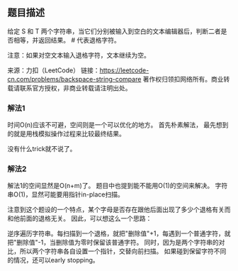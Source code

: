 ## 题目描述
给定 S 和 T 两个字符串，当它们分别被输入到空白的文本编辑器后，判断二者是否相等，并返回结果。 # 代表退格字符。

注意：如果对空文本输入退格字符，文本继续为空。

来源：力扣（LeetCode）
链接：https://leetcode-cn.com/problems/backspace-string-compare
著作权归领扣网络所有。商业转载请联系官方授权，非商业转载请注明出处。

### 解法1
时间O(n)应该不可避，空间则是一个可以优化的地方。
首先朴素解法， 最先想到的就是用栈模拟操作过程来比较最终结果。

没有什么trick就不说了。

### 解法2
解法1的空间显然是O(n+m)了。
题目中也提到能不能用O(1)的空间来解决。
字符串O(1)，显然可能要用指针in-place扫描。

注意到这个题设的一个特点，某个字母是否存在跟他后面出现了多少个退格有关而和他前面的退格无关。
因此，可以想这么一个思路：

逆序遍历字符串。每扫描到一个退格，就把"删除值"+1，每遇到一个普通字符，就把"删除值"-1，当删除值为零时保留该普通字符。
同时，因为是两个字符串的对比，所以两个字符串各自设置一个指针，交替向前扫描。
如果碰到保留字符不同的情况，还可以early stopping。

